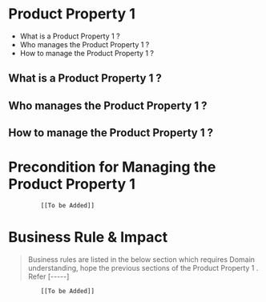 # Product Property 1

* What is a Product Property 1 ?
* Who manages the Product Property 1 ?
* How to manage the Product Property 1 ? 

## What is a Product Property 1 ?
## Who manages the Product Property 1 ?
## How to manage the Product Property 1 ? 

# Precondition for Managing the Product Property 1 




             [[To be Added]]
 




# Business Rule & Impact 

> Business rules are listed in the below section which requires Domain understanding, hope the previous sections of the Product Property 1 . Refer [-----]


             [[To be Added]]
 


